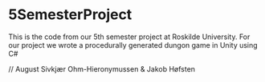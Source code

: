 # 5SemesterProject

This is the code from our 5th semester project at Roskilde University.
For our project we wrote a procedurally generated dungon game in Unity using C#

// August Sivkjær Ohm-Hieronymussen & Jakob Høfsten
